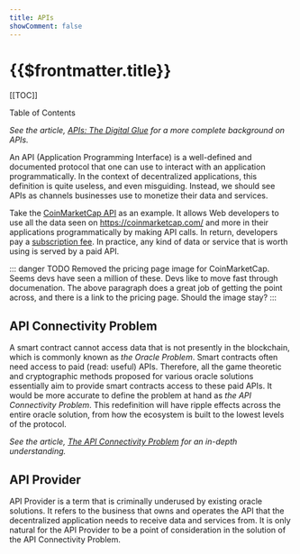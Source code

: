 ```yaml
---
title: APIs
showComment: false
---
```


# {{$frontmatter.title}}

[[TOC]]

<Version selectedVersion="next" />

<div class="toc-label">Table of Contents</div>

*See the article, [APIs: The Digital Glue](https://medium.com/api3/apis-the-digital-glue-7ac87566e773) for a more complete background on APIs.*

An API (Application Programming Interface) is a well-defined and documented protocol that one can use to interact with an application programmatically. In the context of decentralized applications, this definition is quite useless, and even misguiding. Instead, we should see APIs as channels businesses use to monetize their data and services.

Take the [CoinMarketCap API](https://coinmarketcap.com/api/) as an example.
It allows Web developers to use all the data seen on https://coinmarketcap.com/ and more in their applications programmatically by making API calls.
In return, developers pay a [subscription fee](https://coinmarketcap.com/api/pricing/).
In practice, any kind of data or service that is worth using is served by a paid API.

::: danger TODO
Removed the pricing page image for CoinMarketCap. Seems devs have seen a million of these. Devs like to move fast through documenation. The above paragraph does a great job of getting the point across, and there is a link to the pricing page. Should the image stay?
:::

<!-- ![img](../figures/coinmarketcap.png) -->

## API Connectivity Problem

A smart contract cannot access data that is not presently in the blockchain, which is commonly known as *the Oracle Problem*. Smart contracts often need access to paid (read: useful) APIs. Therefore, all the game theoretic and cryptographic methods proposed for various oracle solutions essentially aim to provide smart contracts access to these paid APIs. It would be more accurate to define the problem at hand as *the API Connectivity Problem*. This redefinition will have ripple effects across the entire oracle solution, from how the ecosystem is built to the lowest levels of the protocol.

*See the article, [The API Connectivity Problem](https://medium.com/api3/the-api-connectivity-problem-bd7fa0420636) for an in-depth understanding.*

## API Provider

API Provider is a term that is criminally underused by existing oracle solutions.
It refers to the business that owns and operates the API that the decentralized application needs to receive data and services from. It is only natural for the API Provider to be a point of consideration in the solution of the API Connectivity Problem.

